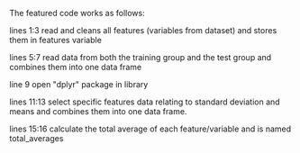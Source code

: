 The featured code works as follows:

lines 1:3 read and cleans all features (variables from dataset) and stores them in features variable

lines 5:7 read data from both the training group and the test group and combines them into one data frame

line 9 open "dplyr" package in library

lines 11:13 select specific features data relating to standard deviation and means and combines them into one data frame.

lines 15:16 calculate the total average of each feature/variable and is named total_averages

